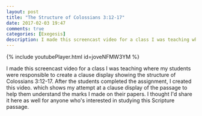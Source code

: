 ```yaml
---
layout: post
title: "The Structure of Colossians 3:12-17"
date: 2017-02-03 19:47 
comments: true
categories: [Exegesis]
description: I made this screencast video for a class I was teaching where my students were responsible to create a clause display showing the structure of Colossians 3:12-17.
---
```


<!-- <style>.embed-container { position: relative; padding-bottom: 56.25%; height: 0; overflow: hidden; max-width: 100%; } .embed-container iframe, .embed-container object, .embed-container embed { position: absolute; top: 0; left: 0; width: 100%; height: 100%; }</style><div class='embed-container'><iframe src='https://www.youtube.com/embed/joveNFMW3YM' frameborder='0' allowfullscreen></iframe></div>
 -->
{% include youtubePlayer.html id=joveNFMW3YM %}

I made this screencast video for a class I was teaching where my students were responsible to create a clause display showing the structure of Colossians 3:12-17. After the students completed the assignment, I created this video. which shows my attempt at a clause display of the passage to help them understand the marks I made on their papers. I thought I'd share it here as well for anyone who's interested in studying this Scripture passage.